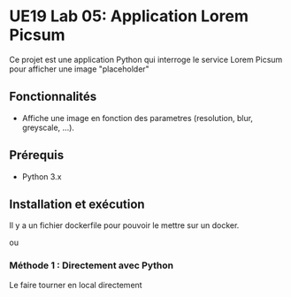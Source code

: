 # UE19 Lab 05: Application Lorem Picsum

Ce projet est une application Python qui interroge le service Lorem Picsum pour afficher une image "placeholder"

## Fonctionnalités
- Affiche une image en fonction des parametres (resolution, blur, greyscale, ...).

## Prérequis
- Python 3.x

## Installation et exécution
Il y a un fichier dockerfile pour pouvoir le mettre sur un docker.

ou
### Méthode 1 : Directement avec Python
Le faire tourner en local directement